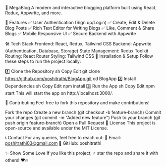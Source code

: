 📜 MegaBlog
A modern and interactive blogging platform built using React, Redux, Appwrite, and more.

🚀 Features
✅ User Authentication (Sign up/Login)
✅ Create, Edit & Delete Blog Posts
✅ Rich Text Editor for Writing Blogs
✅ Like, Comment & Share Blogs
✅ Mobile Responsive UI
✅ Secure Backend with Appwrite

🛠 Tech Stack
Frontend: React, Redux, Tailwind CSS
Backend: Appwrite (Authentication, Database, Storage)
State Management: Redux Toolkit
Routing: React Router
Styling: Tailwind CSS
🎯 Installation & Setup
Follow these steps to run the project locally:

1️⃣ Clone the Repository
sh
Copy
Edit
git clone https://github.com/poshitrathi/BlogApp.git
cd BlogApp
2️⃣ Install Dependencies
sh
Copy
Edit
npm install
3️⃣ Run the App
sh
Copy
Edit
npm start
This will start the app on http://localhost:3000/.

📌 Contributing
Feel free to fork this repository and make contributions!

Fork the repo
Create a new branch (git checkout -b feature-branch)
Commit your changes (git commit -m "Added new feature")
Push to your branch (git push origin feature-branch)
Open a Pull Request
📜 License
This project is open-source and available under the MIT License.

📞 Contact
For any queries, feel free to reach out:
📧 Email: poshitrathi03@gmail.com
🐙 GitHub: poshitrathi

✨ Show Some Love
If you like this project, ⭐️ star the repo and share it with others! ❤️🔥
